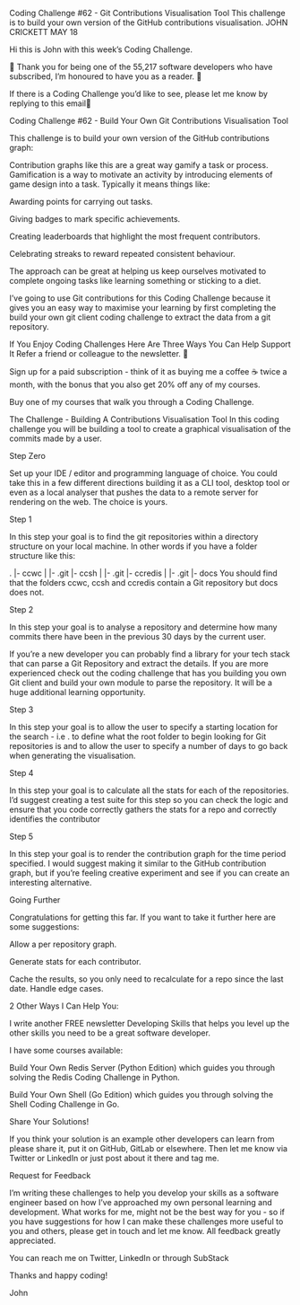Coding Challenge #62 - Git Contributions Visualisation Tool
This challenge is to build your own version of the GitHub contributions visualisation.
JOHN CRICKETT
MAY 18

Hi this is John with this week’s Coding Challenge.

🙏 Thank you for being one of the 55,217 software developers who have subscribed, I’m honoured to have you as a reader. 🎉

If there is a Coding Challenge you’d like to see, please let me know by replying to this email📧

Coding Challenge #62 - Build Your Own Git Contributions Visualisation Tool

This challenge is to build your own version of the GitHub contributions graph:

Contribution graphs like this are a great way gamify a task or process. Gamification is a way to motivate an activity by introducing elements of game design into a task. Typically it means things like:

Awarding points for carrying out tasks.

Giving badges to mark specific achievements.

Creating leaderboards that highlight the most frequent contributors.

Celebrating streaks to reward repeated consistent behaviour.

The approach can be great at helping us keep ourselves motivated to complete ongoing tasks like learning something or sticking to a diet.

I’ve going to use Git contributions for this Coding Challenge because it gives you an easy way to maximise your learning by first completing the build your own git client coding challenge to extract the data from a git repository.

If You Enjoy Coding Challenges Here Are Three Ways You Can Help Support It
Refer a friend or colleague to the newsletter. 🙏

Sign up for a paid subscription - think of it as buying me a coffee ☕️ twice a month, with the bonus that you also get 20% off any of my courses.

Buy one of my courses that walk you through a Coding Challenge.

The Challenge - Building A Contributions Visualisation Tool
In this coding challenge you will be building a tool to create a graphical visualisation of the commits made by a user.

Step Zero

Set up your IDE / editor and programming language of choice. You could take this in a few different directions building it as a CLI tool, desktop tool or even as a local analyser that pushes the data to a remote server for rendering on the web. The choice is yours.

Step 1

In this step your goal is to find the git repositories within a directory structure on your local machine. In other words if you have a folder structure like this:

.
|- ccwc
|   |- .git
|- ccsh
|   |- .git
|- ccredis
|   |- .git
|- docs
You should find that the folders ccwc, ccsh and ccredis contain a Git repository but docs does not.

Step 2

In this step your goal is to analyse a repository and determine how many commits there have been in the previous 30 days by the current user.

If you’re a new developer you can probably find a library for your tech stack that can parse a Git Repository and extract the details. If you are more experienced check out the coding challenge that has you building you own Git client and build your own module to parse the repository. It will be a huge additional learning opportunity.

Step 3

In this step your goal is to allow the user to specify a starting location for the search - i.e . to define what the root folder to begin looking for Git repositories is and to allow the user to specify a number of days to go back when generating the visualisation.

Step 4

In this step your goal is to calculate all the stats for each of the repositories. I’d suggest creating a test suite for this step so you can check the logic and ensure that you code correctly gathers the stats for a repo and correctly identifies the contributor

Step 5

In this step your goal is to render the contribution graph for the time period specified. I would suggest making it similar to the GitHub contribution graph, but if you’re feeling creative experiment and see if you can create an interesting alternative.

Going Further

Congratulations for getting this far. If you want to take it further here are some suggestions:

Allow a per repository graph.

Generate stats for each contributor.

Cache the results, so you only need to recalculate for a repo since the last date. Handle edge cases.

2 Other Ways I Can Help You:

I write another FREE newsletter Developing Skills that helps you level up the other skills you need to be a great software developer.

I have some courses available:

Build Your Own Redis Server (Python Edition) which guides you through solving the Redis Coding Challenge in Python.

Build Your Own Shell (Go Edition) which guides you through solving the Shell Coding Challenge in Go.

Share Your Solutions!

If you think your solution is an example other developers can learn from please share it, put it on GitHub, GitLab or elsewhere. Then let me know via Twitter or LinkedIn or just post about it there and tag me.

Request for Feedback

I’m writing these challenges to help you develop your skills as a software engineer based on how I’ve approached my own personal learning and development. What works for me, might not be the best way for you - so if you have suggestions for how I can make these challenges more useful to you and others, please get in touch and let me know. All feedback greatly appreciated.

You can reach me on Twitter, LinkedIn or through SubStack

Thanks and happy coding!

John